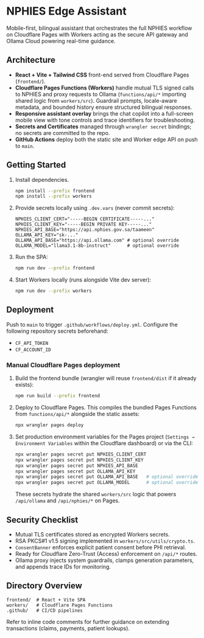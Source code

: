 # NPHIES Edge Assistant

Mobile-first, bilingual assistant that orchestrates the full NPHIES workflow on Cloudflare Pages with Workers acting as the secure API gateway and Ollama Cloud powering real-time guidance.

## Architecture

- **React + Vite + Tailwind CSS** front-end served from Cloudflare Pages (`frontend/`).
- **Cloudflare Pages Functions (Workers)** handle mutual TLS signed calls to NPHIES and proxy requests to Ollama (`functions/api/*` importing shared logic from `workers/src`). Guardrail prompts, locale-aware metadata, and bounded history ensure structured bilingual responses.
- **Responsive assistant overlay** brings the chat copilot into a full-screen mobile view with tone controls and trace identifiers for troubleshooting.
- **Secrets and Certificates** managed through `wrangler secret` bindings; no secrets are committed to the repo.
- **GitHub Actions** deploy both the static site and Worker edge API on push to `main`.

## Getting Started

1. Install dependencies.

   ```bash
   npm install --prefix frontend
   npm install --prefix workers
   ```

2. Provide secrets locally using `.dev.vars` (never commit secrets):

   ```env
   NPHIES_CLIENT_CERT="-----BEGIN CERTIFICATE-----..."
   NPHIES_CLIENT_KEY="-----BEGIN PRIVATE KEY-----..."
   NPHIES_API_BASE="https://api.nphies.gov.sa/taameen"
   OLLAMA_API_KEY="sk-..."
   OLLAMA_API_BASE="https://api.ollama.com" # optional override
   OLLAMA_MODEL="llama3.1-8b-instruct"      # optional override
   ```

3. Run the SPA:

   ```bash
   npm run dev --prefix frontend
   ```

4. Start Workers locally (runs alongside Vite dev server):

   ```bash
   npm run dev --prefix workers
   ```

## Deployment

Push to `main` to trigger `.github/workflows/deploy.yml`. Configure the following repository secrets beforehand:

- `CF_API_TOKEN`
- `CF_ACCOUNT_ID`

### Manual Cloudflare Pages deployment

1. Build the frontend bundle (wrangler will reuse `frontend/dist` if it already exists):

   ```bash
   npm run build --prefix frontend
   ```

2. Deploy to Cloudflare Pages. This compiles the bundled Pages Functions from `functions/api/*` alongside the static assets:

   ```bash
   npx wrangler pages deploy
   ```

3. Set production environment variables for the Pages project (`Settings → Environment Variables` within the Cloudflare dashboard) or via the CLI:

   ```bash
   npx wrangler pages secret put NPHIES_CLIENT_CERT
   npx wrangler pages secret put NPHIES_CLIENT_KEY
   npx wrangler pages secret put NPHIES_API_BASE
   npx wrangler pages secret put OLLAMA_API_KEY
   npx wrangler pages secret put OLLAMA_API_BASE   # optional override
   npx wrangler pages secret put OLLAMA_MODEL      # optional override
   ```

   These secrets hydrate the shared `workers/src` logic that powers `/api/ollama` and `/api/nphies/*` on Pages.

## Security Checklist

- Mutual TLS certificates stored as encrypted Workers secrets.
- RSA PKCS#1 v1.5 signing implemented in `workers/src/utils/crypto.ts`.
- `ConsentBanner` enforces explicit patient consent before PHI retrieval.
- Ready for Cloudflare Zero-Trust (Access) enforcement on `/api/*` routes.
- Ollama proxy injects system guardrails, clamps generation parameters, and appends trace IDs for monitoring.

## Directory Overview

```text
frontend/  # React + Vite SPA
workers/   # Cloudflare Pages Functions
.github/   # CI/CD pipelines
```

Refer to inline code comments for further guidance on extending transactions (claims, payments, patient lookups).
